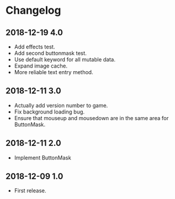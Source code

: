 # Changelog

## 2018-12-19 4.0

* Add effects test.
* Add second buttonmask test.
* Use default keyword for all mutable data.
* Expand image cache.
* More reliable text entry method.

## 2018-12-11 3.0

* Actually add version number to game.
* Fix background loading bug.
* Ensure that mouseup and mousedown are in the same area for ButtonMask.

## 2018-12-11 2.0

* Implement ButtonMask

## 2018-12-09 1.0

* First release.
